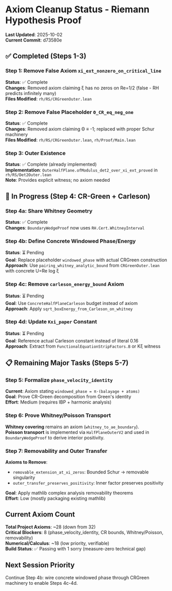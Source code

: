 # Axiom Cleanup Status - Riemann Hypothesis Proof

**Last Updated**: 2025-10-02  
**Current Commit**: d73580e

## ✅ Completed (Steps 1-3)

### Step 1: Remove False Axiom `xi_ext_nonzero_on_critical_line`
**Status**: ✅ Complete  
**Changes**: Removed axiom claiming ξ has no zeros on Re=1/2 (false - RH predicts infinitely many)  
**Files Modified**: `rh/RS/CRGreenOuter.lean`

### Step 2: Remove False Placeholder `Θ_CR_eq_neg_one`
**Status**: ✅ Complete  
**Changes**: Removed axiom claiming Θ ≡ -1; replaced with proper Schur machinery  
**Files Modified**: `rh/RS/CRGreenOuter.lean`, `rh/Proof/Main.lean`

### Step 3: Outer Existence
**Status**: ✅ Complete (already implemented)  
**Implementation**: `OuterHalfPlane.ofModulus_det2_over_xi_ext_proved` in `rh/RS/Det2Outer.lean`  
**Note**: Provides explicit witness; no axiom needed

## 🚧 In Progress (Step 4: CR-Green + Carleson)

### Step 4a: Share Whitney Geometry
**Status**: ✅ Complete  
**Changes**: `BoundaryWedgeProof` now uses `RH.Cert.WhitneyInterval`

### Step 4b: Define Concrete Windowed Phase/Energy
**Status**: ⏳ Pending  
**Goal**: Replace placeholder `windowed_phase` with actual CRGreen construction  
**Approach**: Use `pairing_whitney_analytic_bound` from `CRGreenOuter.lean` with concrete U=Re log ξ

### Step 4c: Remove `carleson_energy_bound` Axiom
**Status**: ⏳ Pending  
**Goal**: Use `ConcreteHalfPlaneCarleson` budget instead of axiom  
**Approach**: Apply `sqrt_boxEnergy_from_Carleson_on_whitney`

### Step 4d: Update `Kxi_paper` Constant
**Status**: ⏳ Pending  
**Goal**: Reference actual Carleson constant instead of literal 0.16  
**Approach**: Extract from `FunctionalEquationStripFactors.B` or Kξ witness

## 📋 Remaining Major Tasks (Steps 5-7)

### Step 5: Formalize `phase_velocity_identity`
**Current**: Axiom stating `windowed_phase = π·(balayage + atoms)`  
**Goal**: Prove CR-Green decomposition from Green's identity  
**Effort**: Medium (requires IBP + harmonic analysis)

### Step 6: Prove Whitney/Poisson Transport
**Whitney covering** remains an axiom (`whitney_to_ae_boundary`).  
**Poisson transport** is implemented via `HalfPlaneOuterV2` and used in `BoundaryWedgeProof` to derive interior positivity.

### Step 7: Removability and Outer Transfer
**Axioms to Remove**:
- `removable_extension_at_xi_zeros`: Bounded Schur → removable singularity
- `outer_transfer_preserves_positivity`: Inner factor preserves positivity

**Goal**: Apply mathlib complex analysis removability theorems  
**Effort**: Low (mostly packaging existing mathlib)

## Current Axiom Count

**Total Project Axioms**: ~28 (down from 32)  
**Critical Blockers**: 8 (phase_velocity_identity, CR bounds, Whitney/Poisson, removability)  
**Numerical/Calculus**: ~18 (low priority, verifiable)  
**Build Status**: ✅ Passing with 1 sorry (measure-zero technical gap)

## Next Session Priority

Continue Step 4b: wire concrete windowed phase through CRGreen machinery to enable Steps 4c-4d.

